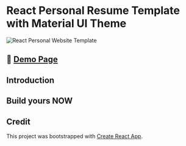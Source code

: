 

# React Personal Resume Template with Material UI Theme 
![React Personal Website Template](https://github.com/waynezhang1995/react-personal-website-template/blob/master/demo/demo.gif?raw=true)

## 🎉 [Demo Page](https://waynezhang1995.github.io/react-personal-website-template/)
## Introduction
## Build yours NOW
## Credit
This project was bootstrapped with [Create React App](https://github.com/facebook/create-react-app).
